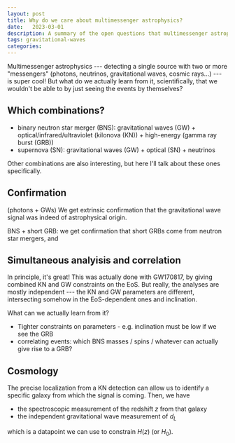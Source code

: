 ```yaml
---
layout: post
title: Why do we care about multimessenger astrophysics?
date:   2023-03-01
description: A summary of the open questions that multimessenger astrophysics can help solve.
tags: gravitational-waves
categories: 
---
```


Multimessenger astrophysics --- detecting a single source with two or more 
"messengers" (photons, neutrinos, gravitational waves, cosmic rays...) ---
is super cool!
But what do we actually learn from it, scientifically, that we wouldn't be able to
by just seeing the events by themselves?

## Which combinations?

- binary neutron star merger (BNS): gravitational waves (GW) + optical/infrared/ultraviolet (kilonova (KN)) + high-energy (gamma ray burst (GRB))
- supernova (SN): gravitational waves (GW) + optical (SN) + neutrinos

Other combinations are also interesting, but here I'll talk about these ones specifically.

## Confirmation

(photons + GWs)
We get extrinsic confirmation that the gravitational wave signal was indeed
of astrophysical origin. 

BNS + short GRB: we get confirmation that short GRBs come from neutron 
star mergers, and 

## Simultaneous analyisis and correlation

In principle, it's great!
This was actually done with GW170817, by giving combined KN and GW constraints on
the EoS. 
But really, the analyses are mostly independent --- the KN and GW parameters are 
different, intersecting somehow in the EoS-dependent ones and inclination.

What can we actually learn from it?

- Tighter constraints on parameters - e.g. inclination must be low if we see the GRB
- correlating events: which BNS masses / spins / whatever can actually give rise to a GRB?

## Cosmology

The precise localization from a KN detection can allow us to identify a specific 
galaxy from which the signal is coming. Then, we have 

- the spectroscopic measurement of the redshift $z$ from that galaxy
- the independent gravitational wave measurement of $d_L$

which is a datapoint we can use to constrain $H(z)$ (or $H_0$).